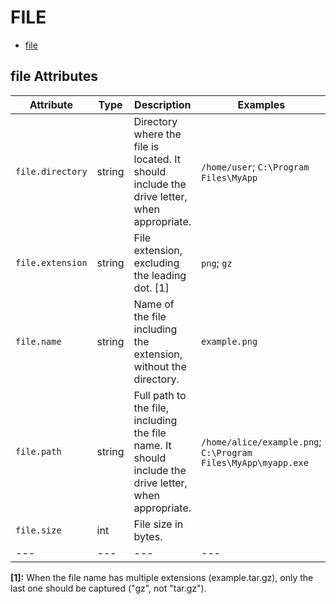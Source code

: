 
<!--- Hugo front matter used to generate the website version of this page:
--->

# FILE

- [file](#file)


## file Attributes

| Attribute  | Type | Description  | Examples  | Stability |
|---|---|---|---|---|
| `file.directory` |  string | Directory where the file is located. It should include the drive letter, when appropriate.  | `/home/user`; `C:\Program Files\MyApp` | ![Experimental](https://img.shields.io/badge/-experimental-blue) |
| `file.extension` |  string | File extension, excluding the leading dot. [1] | `png`; `gz` | ![Experimental](https://img.shields.io/badge/-experimental-blue) |
| `file.name` |  string | Name of the file including the extension, without the directory.  | `example.png` | ![Experimental](https://img.shields.io/badge/-experimental-blue) |
| `file.path` |  string | Full path to the file, including the file name. It should include the drive letter, when appropriate.  | `/home/alice/example.png`; `C:\Program Files\MyApp\myapp.exe` | ![Experimental](https://img.shields.io/badge/-experimental-blue) |
| `file.size` |  int | File size in bytes.  |  | ![Experimental](https://img.shields.io/badge/-experimental-blue) |
|---|---|---|---|---|

**[1]:** When the file name has multiple extensions (example.tar.gz), only the last one should be captured ("gz", not "tar.gz").


